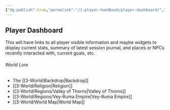 ```yaml
---
{"dg-publish":true,"permalink":"/1-player-handbook/player-dashboard/","tags":["gardenEntry"]}
---
```


## Player Dashboard

This will have links to all player visible information and maybe widgets to display current stats, summary of latest session journal, and places or NPCs recently interacted with, current goals, etc.

###### World Lore
- The [[3-World/Backdrop\|Backdrop]]
- [[3-World/Religion\|Religion]]
- [[3-World/Regions/Valley of Thorns\|Valley of Thorns]]
- [[3-World/Regions/Vey-Ruma Empire\|Vey-Ruma Empire]]
- [[3-World/World Map\|World Map]]